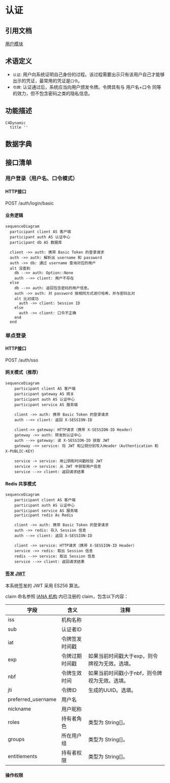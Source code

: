 # 认证

## 引用文档

[用户模块](../user/README.md)

## 术语定义

- `认证`: 用户向系统证明自己身份的过程。该过程需要出示只有该用户自己才能够出示的凭证，最常用的凭证是`口令`。
- `令牌`: 认证通过后，系统应当向用户颁发令牌。令牌具有与 用户名+口令 同等的效力，但不包含密码之类的隐私信息。

## 功能描述

```mermaid
C4Dynamic
  title ''
```

## 数据字典

## 接口清单

### 用户登录（用户名、口令模式）

#### HTTP接口

POST /auth/login/basic

#### 业务逻辑

```mermaid
sequenceDiagram
  participant client AS 客户端
  participant auth AS 认证中心
  participant db AS 数据库
  
  client ->> auth: 携带 Basic Token 的登录请求
  auth ->> auth: 解析出 username 和 password
  auth ->> db: 通过 username 查询对应的用户
  alt 没查到 
    db -->> auth: Option::None
    auth -->> client: 用户不存在
  else
    db -->> auth: 返回包含密码的用户信息。
    auth ->> auth: 对 password 按相同方式进行哈希，并与密码比对
    alt 比对成功 
      auth ->> client: Session ID
    else
      auth ->> client: 口令不正确
    end
  end
```

### 单点登录

#### HTTP接口

POST /auth/sso

#### 网关模式（推荐）

```mermaid
sequenceDiagram
    participant client AS 客户端
    participant gateway AS 网关
    participant auth AS 认证中心
    participant service AS 服务端

    client ->> auth: 携带 Basic Token 的登录请求
    auth -->> client: 返回 X-SESSION-ID

    client->> gateway: HTTP请求（携带 X-SESSION-ID Header）
    gateway ->> auth: 转发到认证中心
    auth -->> gateway: 读 X-SESSION-ID 获取 JWT
    gateway ->> service: 将 JWT 和公钥分别写入Header（Authentication 和 X-PUBLIC-KEY）

    service -> service: 用公钥和时间戳校验 JWT
    service -> service: 从 JWT 中获取用户信息
    service -->> client: 返回请求结果
```

#### Redis 共享模式

```mermaid
sequenceDiagram
    participant client AS 客户端
    participant auth AS 认证中心
    participant service AS 服务端
    participant redis As Redis
    
    client ->> auth: 携带 Basic Token 的登录请求
    auth ->> redis: 存入 Session 信息
    auth -->> client: 返回 X-SESSION-ID

    client ->> service: HTTP请求（携带 X-SESSION-ID Header）
    service ->> redis: 取出 Session 信息
    redis -->> service: 取出 Session 信息
    service -->> client: 返回请求结果
```

#### 签发 [JWT](https://jwt.io/)

本系统签发的 JWT 采用 ES256 算法。

claim 命名参照 [IANA 机构](https://www.iana.org/assignments/jwt/jwt.xhtml) 内已注册的 claim，包含以下内容：

| 字段                 | 含义      | 注释                       |
|--------------------|---------|--------------------------|
| iss                | 机构名称    |                          |
| sub                | 认证者ID   |                          |
| iat                | 令牌签发时间戳 |                          |
| exp                | 令牌过期时间戳 | 如果当前时间戳大于exp，则令牌视为无效。选填。 |
| nbf                | 令牌生效时间  | 如果当前时间戳小于nbf，则令牌视为无效。选填。 |
| jti                | 令牌ID    | 生成的UUID。选填。              |
| preferred_username | 用户名     |                          |
| nickname           | 用户昵称    |                          |
| roles              | 持有者角色   | 类型为 String[]。            |
| groups             | 所在用户组   | 类型为 String[]。            |
| entitlements       | 持有者权限   | 类型为 String[]。            |

#### 操作权限
